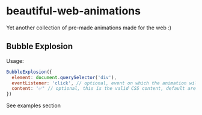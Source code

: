 # beautiful-web-animations

Yet another collection of pre-made animations made for the web :)

## Bubble Explosion

Usage:

```JavaScript
BubbleExplosion({ 
  element: document.querySelector('div'),
  eventListener: 'click', // optional, event on which the animation will start, default is 'click'
  content: '✅' // optional, this is the valid CSS content, default are bubbles (more info: https://developer.mozilla.org/en-US/docs/Web/CSS/content)
})
```

See examples section
